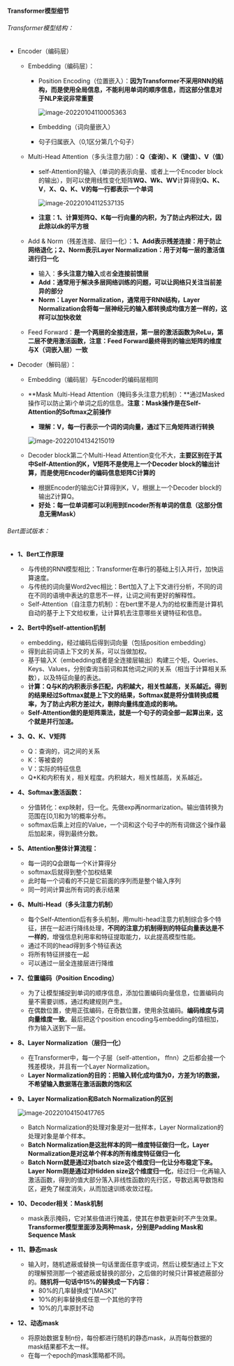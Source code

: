#### Transformer模型细节

###### Transformer模型结构：

* Encoder（编码层）

  * Embedding（编码层）：

    * Position Encoding（位置嵌入）：**因为Transformer不采用RNN的结构，而是使用全局信息，不能利用单词的顺序信息，而这部分信息对于NLP来说非常重要**

      ![image-20220104110005363](C:\Users\Lenovo\AppData\Roaming\Typora\typora-user-images\image-20220104110005363.png)

    * Embedding（词向量嵌入）

    * 句子归属嵌入（0,1区分第几个句子）

  * Multi-Head Attention（多头注意力层）：**Q（查询）、K（键值）、V（值）**

    * self-Attention的输入（单词的表示向量、或者上一个Encoder block的输出），则可以使用线性变化矩阵**WQ、Wk、WV**计算得到**Q、K、V**，**X、Q、K、V的每一行都表示一个单词**

      ![image-20220104112537135](C:\Users\Lenovo\AppData\Roaming\Typora\typora-user-images\image-20220104112537135.png)

    * **注意：1、计算矩阵Q、K每一行向量的内积，为了防止内积过大，因此除以dk的平方根**

  * Add & Norm（残差连接、层归一化）：**1、Add表示残差连接：用于防止网络退化；2、Norm表示Layer Normalization：用于对每一层的激活值进行归一化**

    * 输入：**多头注意力输入**或者**全连接前馈层**
    * **Add：通常用于解决多层网络训练的问题，可以让网络只关注当前差异的部分**
    * **Norm：Layer Normalization，通常用于RNN结构，Layer Normalization会将每一层神经元的输入都转换成均值方差一样的，这样可以加快收敛**

  * Feed Forward：**是一个两层的全接连层，第一层的激活函数为ReLu，第二层不使用激活函数，注意：Feed Forward最终得到的输出矩阵的维度与X（词嵌入层）一致**

* Decoder（解码层）：

  * Embedding（编码层）与Encoder的编码层相同

  * **Mask Multi-Head Attention（掩码多头注意力机制）：**通过Masked操作可以防止第i个单词之后的信息。**注意：Mask操作是在Self-Attention的Softmax之前操作**

    * **理解：V，每一行表示一个词的词向量，通过下三角矩阵进行转换**

    ![image-20220104134215019](C:\Users\Lenovo\AppData\Roaming\Typora\typora-user-images\image-20220104134215019.png)

  * Decoder block第二个Multi-Head Attention变化不大，**主要区别在于其中Self-Attention的K，V矩阵不是使用上一个Decoder block的输出计算，而是使用Encoder的编码信息矩阵C计算的**
    * 根据Encoder的输出C计算得到K，V，根据上一个Decoder block的输出Z计算Q。
    * **好处：每一位单词都可以利用到Encoder所有单词的信息（这部分信息无需Mask）**

###### Bert面试版本：

* **1、Bert工作原理**
  * 与传统的RNN模型相比：Transformer在串行的基础上引入并行，加快运算速度。
  * 与传统的词向量Word2vec相比：Bert加入了上下文进行分析，不同的词在不同的语境中表达的意思不一样，让词之间有更好的解释性。
  * Self-Attention（自注意力机制）：在bert里不是人为的给权重而是计算机自动的基于上下文给权重，让计算机去注意哪些关键特征和信息。
  
* **2、Bert中的self-attention机制**
  * embedding，经过编码后得到词向量（包括position embedding）
  * 得到此前词语上下文的关系，可以当做加权。
  * 基于输入X（embedding或者是全连接层输出）构建三个矩，Queries、Keys、Values，分别查询当前词和其他词之间的关系（相当于计算相关系数），以及特征向量的表达。
  * **计算：Q与K的内积表示多匹配，内积越大，相关性越高，关系越近。得到的结果经过Softmax就是上下文的结果，Softmax就是将分值转换成概率，为了防止内积方差过大，剔除向量纬度造成的影响。**
  * **Self-Attention做的是矩阵乘法，就是一个句子的词全部一起算出来，这个就是并行加速。**
  
* **3、Q、K、V矩阵**
  
  * Q：查询的，词之间的关系
  * K：等被查的
  * V：实际的特征信息
  * Q*K和内积有关，相关程度。内积越大，相关性越高，关系越近。
  
* **4、Softmax激活函数：**
  
  * 分值转化：exp映射，归一化。先做exp再normarization。输出值转换为范围在[0,1]和为1的概率分布。
  * softmax后乘上对应的Value，一个词和这个句子中的所有词做这个操作最后加起来，得到最终分数。
  
* **5、Attention整体计算流程：**

  * 每一词的Q会跟每一个K计算得分
  * softmax后就得到整个加权结果
  * 此时每一个词看的不只是它前面的序列而是整个输入序列
  * 同一时间计算出所有词的表示结果

* **6、Multi-Head（多头注意力机制）**

  * 每个Self-Attention后有多头机制，用multi-head注意力机制综合多个特征，拼在一起进行降纬处理，**不同的注意力机制得到的特征向量表达是不一样的**，增强信息利用率和特征提取能力，以此提高模型性能。
  * 通过不同的head得到多个特征表达
  * 将所有特征拼接在一起
  * 可以通过一层全连接层进行降维

* **7、位置编码（Position Encoding）**

  * 为了让模型捕捉到单词的顺序信息，添加位置编码向量信息，位置编码向量不需要训练，通过构建规则产生。
  * 在偶数位置，使用正弦编码，在奇数位置，使用余弦编码。**编码维度与词向量维度一致**。最后把这个position encoding与embedding的值相加，作为输入送到下一层。

* **8、Layer Normalization（层归一化）**

  * 在Transformer中，每一个子层（self-attention， ffnn）之后都会接一个残差模块，并且有一个Layer Normalization。
  * **Layer Normalization的目的：把输入转化成均值为0，方差为1的数据，不希望输入数据落在激活函数的饱和区**

* **9、Layer Normalization和Batch Normalization的区别**

  ![image-20220104150417765](C:\Users\Lenovo\AppData\Roaming\Typora\typora-user-images\image-20220104150417765.png)

  * Batch Normalization的处理对象是对一批样本，Layer Normalization的处理对象是单个样本。
  * **Batch Normalization是这批样本的同一维度特征做归一化，Layer Normalization是对这单个样本的所有维度特征做归一化**
  * **Batch Norm就是通过对batch size这个维度归一化让分布稳定下来。Layer Norm则是通过对Hidden size这个维度归一化**，经过归一化再输入激活函数，得到的值大部分落入非线性函数的先行区，导数远离导数饱和区，避免了梯度消失，从而加速训练收敛过程。

* **10、Decoder相关：Mask机制**

  * mask表示掩码，它对某些值进行掩盖，使其在参数更新时不产生效果。**Transformer模型里面涉及两种mask，分别是Padding Mask和Sequence Mask**


* **11、静态mask**
  * 输入时，随机遮蔽或替换一句话里面任意字或词，然后让模型通过上下文的理解预测那一个被遮蔽或替换的部分，之后做的时候只计算被遮蔽部分的。**随机将一句话中15%的替换成一下内容：**
    * 80%的几率替换成"[MASK]"
    * 10%的利率替换成任意一个其他的字符
    * 10%的几率原封不动
* **12、动态mask**
  * 将原始数据复制n份，每份都进行随机的静态mask，从而每份数据的mask结果都不太一样。
  * 在每一个epoch的mask策略都不同。









